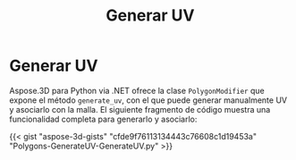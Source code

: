 ﻿---
title: Generar UV
type: docs
weight: 20
url: /es/python-net/generate-uv/
description: Aspose.3D para Python via .NET ofrece la clase PolygonModificer que expone el método GenerateUV, con el que puede generar manualmente UV y asociarlo con la malla. El siguiente fragmento de código muestra una funcionalidad completa para generarlo y asociarlo.
---
# **Generar UV**
Aspose.3D para Python via .NET ofrece la clase `PolygonModifier` que expone el método `generate_uv`, con el que puede generar manualmente UV y asociarlo con la malla. El siguiente fragmento de código muestra una funcionalidad completa para generarlo y asociarlo:



{{< gist "aspose-3d-gists" "cfde9f76113134443c76608c1d19453a" "Polygons-GenerateUV-GenerateUV.py" >}}
